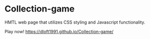 # Collection-game

HMTL web page that utilizes CSS styling and Javascript functionality. 

Play now!
https://dloft1991.github.io/Collection-game/